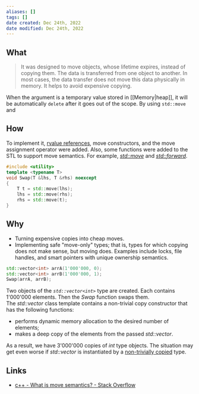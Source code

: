 ```yaml
---
aliases: []
tags: []
date created: Dec 24th, 2022
date modified: Dec 24th, 2022
---
```


## What
> It was designed to move objects, whose lifetime expires, instead of copying them. The data is transferred from one object to another. In most cases, the data transfer does not move this data physically in memory. It helps to avoid expensive copying.

When the argument is a temporary value stored in [[Memory|heap]], it will be automatically `delete` after it goes out of the scope. By using `std::move` and 

## How
To implement it, [rvalue references](https://pvs-studio.com/en/blog/terms/6517/), move constructors, and the move assignment operator were added. Also, some functions were added to the STL to support move semantics. For example, _[std::move](https://pvs-studio.com/en/blog/terms/6518/)_ and _[std::forward](https://pvs-studio.com/en/blog/terms/6515/)_.

```c++
#include <utility>
template <typename T>
void Swap(T &lhs, T &rhs) noexcept
{
	T t = std::move(lhs);
	lhs = std::move(rhs);
	rhs = std::move(t); 
}
```

## Why
- Turning expensive copies into cheap moves.
- Implementing safe "move-only" types; that is, types for which copying does not make sense, but moving does. Examples include locks, file handles, and smart pointers with unique ownership semantics.

```c++
std::vector<int> arrA(1'000'000, 0);
std::vector<int> arrB(1'000'000, 1);
Swap(arrA, arrB);
```

Two objects of the _`std::vector<int>`_ type are created. Each contains 1'000'000 elements. Then the _Swap_ function swaps them. The _std::vector_ class template contains a non-trivial copy constructor that has the following functions:

- performs dynamic memory allocation to the desired number of elements;
- makes a deep copy of the elements from the passed _std::vector_.

As a result, we have 3'000'000 copies of _int_ type objects. The situation may get even worse if _std::vector_ is instantiated by a [non-trivially copied](https://en.cppreference.com/w/cpp/named_req/TriviallyCopyable) type.

## Links
- [c++ - What is move semantics? - Stack Overflow](https://stackoverflow.com/questions/3106110/what-is-move-semantics/11540204#11540204)